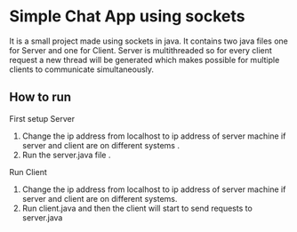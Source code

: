 # Simple Chat App using sockets
It is a small project made using sockets in java. It contains two java files one for Server and one for Client.
Server is multithreaded so for every client request a new thread will be generated which makes possible for multiple clients to communicate simultaneously.
## How to run
First setup Server
1. Change the ip address from localhost to ip address of server machine if server and client are on different systems .  
2. Run the server.java file . 

Run Client
1. Change the ip address from localhost to ip address of server machine if server and client are on different systems.
2. Run client.java and then the client will start to send requests to server.java
